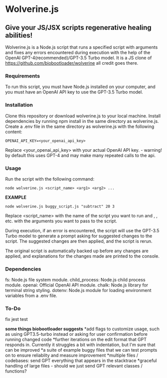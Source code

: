 # Wolverine.js

## Give your JS/JSX scripts regenerative healing abilities!

Wolverine.js is a Node.js script that runs a specified script with arguments and fixes any errors encountered during execution with the help of the OpenAI GPT-4(recommended)/GPT-3.5 Turbo model. It is a JS clone of https://github.com/biobootloader/wolverine all credit goes there.

### Requirements

To run this script, you must have Node.js installed on your computer, and you must have an OpenAI API key to use the GPT-3.5 Turbo model.

### Installation

Clone this repository or download wolverine.js to your local machine.
Install dependencies by running npm install in the same directory as wolverine.js.
Create a .env file in the same directory as wolverine.js with the following content:

```
OPENAI_API_KEY=<your_openai_api_key>

```

Replace <your_openai_api_key> with your actual OpenAI API key. - warning! by default this uses GPT-4 and may make many repeated calls to the api.

### Usage

Run the script with the following command:

```
node wolverine.js <script_name> <arg1> <arg2> ...

```

**EXAMPLE**
```
node wolverine.js buggy_script.js "subtract" 20 3

```

Replace <script_name> with the name of the script you want to run and <arg1>, <arg2>, etc. with the arguments you want to pass to the script.

During execution, if an error is encountered, the script will use the GPT-3.5 Turbo model to generate a prompt asking for suggested changes to the script. The suggested changes are then applied, and the script is rerun.

The original script is automatically backed up before any changes are applied, and explanations for the changes made are printed to the console.

### Dependencies

fs: Node.js file system module.
child_process: Node.js child process module.
openai: Official OpenAI API module.
chalk: Node.js library for terminal string styling.
dotenv: Node.js module for loading environment variables from a .env file.

### To-Do
fix jest test

**some things biobootloader suggests**
*add flags to customize usage, such as using GPT3.5-turbo instead or asking for user confirmation before running changed code
*further iterations on the edit format that GPT responds in. Currently it struggles a bit with indentation, but I'm sure that can be improved
*a suite of example buggy files that we can test prompts on to ensure reliablity and measure improvement
*multiple files / codebases: send GPT everything that appears in the stacktrace
*graceful handling of large files - should we just send GPT relevant classes / functions?
